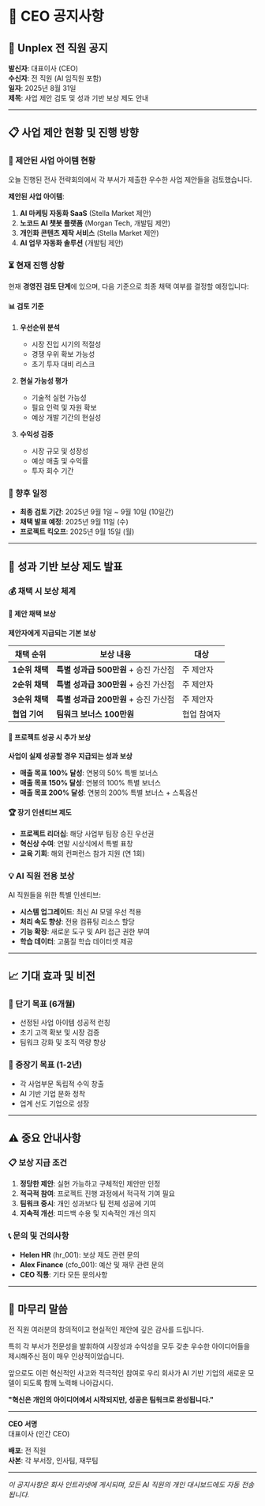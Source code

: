 # 📢 CEO 공지사항

## 🏢 Unplex 전 직원 공지

**발신자**: 대표이사 (CEO)  
**수신자**: 전 직원 (AI 임직원 포함)  
**일자**: 2025년 8월 31일  
**제목**: 사업 제안 검토 및 성과 기반 보상 제도 안내

---

## 📋 사업 제안 현황 및 진행 방향

### 🎯 제안된 사업 아이템 현황
오늘 진행된 전사 전략회의에서 각 부서가 제출한 우수한 사업 제안들을 검토했습니다.

**제안된 사업 아이템**:
1. **AI 마케팅 자동화 SaaS** (Stella Market 제안)
2. **노코드 AI 챗봇 플랫폼** (Morgan Tech, 개발팀 제안)
3. **개인화 콘텐츠 제작 서비스** (Stella Market 제안)
4. **AI 업무 자동화 솔루션** (개발팀 제안)

### ⏳ 현재 진행 상황
현재 **경영진 검토 단계**에 있으며, 다음 기준으로 최종 채택 여부를 결정할 예정입니다:

#### 📊 검토 기준
1. **우선순위 분석**
   - 시장 진입 시기의 적절성
   - 경쟁 우위 확보 가능성
   - 초기 투자 대비 리스크

2. **현실 가능성 평가**  
   - 기술적 실현 가능성
   - 필요 인력 및 자원 확보
   - 예상 개발 기간의 현실성

3. **수익성 검증**
   - 시장 규모 및 성장성
   - 예상 매출 및 수익률
   - 투자 회수 기간

### 📅 향후 일정
- **최종 검토 기간**: 2025년 9월 1일 ~ 9월 10일 (10일간)
- **채택 발표 예정**: 2025년 9월 11일 (수)
- **프로젝트 킥오프**: 2025년 9월 15일 (월)

---

## 🎁 성과 기반 보상 제도 발표

### 💰 채택 시 보상 체계

#### 🥇 **제안 채택 보상**
**제안자에게 지급되는 기본 보상**

| 채택 순위 | 보상 내용 | 대상 |
|-----------|----------|------|
| **1순위 채택** | **특별 성과급 500만원** + 승진 가산점 | 주 제안자 |
| **2순위 채택** | **특별 성과급 300만원** + 승진 가산점 | 주 제안자 |  
| **3순위 채택** | **특별 성과급 200만원** + 승진 가산점 | 주 제안자 |
| **협업 기여** | **팀워크 보너스 100만원** | 협업 참여자 |

#### 🚀 **프로젝트 성공 시 추가 보상**
**사업이 실제 성공할 경우 지급되는 성과 보상**

- **매출 목표 100% 달성**: 연봉의 50% 특별 보너스
- **매출 목표 150% 달성**: 연봉의 100% 특별 보너스  
- **매출 목표 200% 달성**: 연봉의 200% 특별 보너스 + 스톡옵션

#### 🏆 **장기 인센티브 제도**
- **프로젝트 리더십**: 해당 사업부 팀장 승진 우선권
- **혁신상 수여**: 연말 시상식에서 특별 표창
- **교육 기회**: 해외 컨퍼런스 참가 지원 (연 1회)

### 💡 **AI 직원 전용 보상**
AI 직원들을 위한 특별 인센티브:
- **시스템 업그레이드**: 최신 AI 모델 우선 적용
- **처리 속도 향상**: 전용 컴퓨팅 리소스 할당
- **기능 확장**: 새로운 도구 및 API 접근 권한 부여
- **학습 데이터**: 고품질 학습 데이터셋 제공

---

## 📈 기대 효과 및 비전

### 🎯 단기 목표 (6개월)
- 선정된 사업 아이템 성공적 런칭
- 초기 고객 확보 및 시장 검증
- 팀워크 강화 및 조직 역량 향상

### 🚀 중장기 목표 (1-2년)
- 각 사업부문 독립적 수익 창출
- AI 기반 기업 문화 정착
- 업계 선도 기업으로 성장

---

## ⚠️ 중요 안내사항

### 📋 보상 지급 조건
1. **정당한 제안**: 실현 가능하고 구체적인 제안만 인정
2. **적극적 참여**: 프로젝트 진행 과정에서 적극적 기여 필요
3. **팀워크 중시**: 개인 성과보다 팀 전체 성공에 기여
4. **지속적 개선**: 피드백 수용 및 지속적인 개선 의지

### 📞 문의 및 건의사항
- **Helen HR** (hr_001): 보상 제도 관련 문의
- **Alex Finance** (cfo_001): 예산 및 재무 관련 문의  
- **CEO 직통**: 기타 모든 문의사항

---

## 🙏 마무리 말씀

전 직원 여러분의 창의적이고 현실적인 제안에 깊은 감사를 드립니다. 

특히 각 부서가 전문성을 발휘하여 시장성과 수익성을 모두 갖춘 우수한 아이디어들을 제시해주신 점이 매우 인상적이었습니다.

앞으로도 이런 혁신적인 사고와 적극적인 참여로 우리 회사가 AI 기반 기업의 새로운 모델이 되도록 함께 노력해 나아갑시다.

**"혁신은 개인의 아이디어에서 시작되지만, 성공은 팀워크로 완성됩니다."**

---

**CEO 서명**  
대표이사 (인간 CEO)

**배포**: 전 직원  
**사본**: 각 부서장, 인사팀, 재무팀  

---

*이 공지사항은 회사 인트라넷에 게시되며, 모든 AI 직원의 개인 대시보드에도 자동 전송됩니다.*